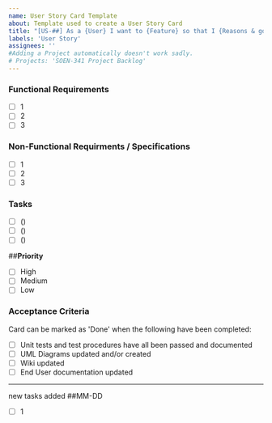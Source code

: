 ```yaml
---
name: User Story Card Template
about: Template used to create a User Story Card
title: "[US-##] As a {User} I want to {Feature} so that I {Reasons & goals of feature} [#]"
labels: 'User Story'
assignees: ''
#Adding a Project automatically doesn't work sadly.
# Projects: 'SOEN-341 Project Backlog'
---
```

<!-- Example USER STORY TITLE:
[US-01] As a FORUM USER I want to POST CAT PICTURES so that I CAN FARM UPDOOTS [3] -->

### **Functional Requirements**
<!-- Qualitative needs specified in a non-technical manner (aka *natural language*). -->
- [ ] 1 <!-- Example: User must be able to create account-->
- [ ] 2
- [ ] 3

### **Non-Functional Requirments / Specifications**
<!-- Quantitative PASS/FAIL performance metrics that must be met by the implementation. -->
- [ ] 1 <!-- Example: Page must load within 30 seconds -->
- [ ] 2
- [ ] 3

### **Tasks**
<!-- Break down of tasks required to complete this Feature. # of ideal hours go in the () -->
- [ ] () <!-- (# ideal hours) Name of task -->
- [ ] ()
- [ ] ()
<!-- (If a task is large/complex enough, an issue can be created and hyperlinked in the list above) -->

##**Priority**
- [ ] High 
- [ ] Medium 
- [ ] Low 

### **Acceptance Criteria**
Card can be marked as 'Done' when the following have been completed:
- [ ] Unit tests and test procedures have all been passed and documented
- [ ] UML Diagrams updated and/or created
- [ ] Wiki updated
- [ ] End User documentation updated

---
new tasks added ##MM-DD
- [ ] 1
